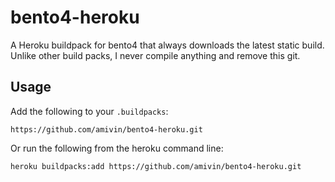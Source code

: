 # bento4-heroku

A Heroku buildpack for bento4 that always downloads the latest static build.
Unlike other build packs, I never compile anything and remove this git.

## Usage

Add the following to your `.buildpacks`:

```
https://github.com/amivin/bento4-heroku.git
```

Or run the following from the heroku command line:

```
heroku buildpacks:add https://github.com/amivin/bento4-heroku.git
